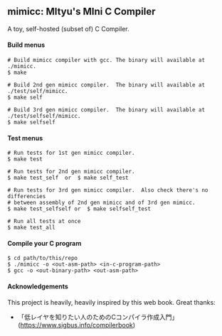 ## mimicc: MItyu's MIni C Compiler

A toy, self-hosted (subset of) C Compiler.

#### Build menus

```
# Build mimicc compiler with gcc. The binary will available at ./mimicc.
$ make

# Build 2nd gen mimicc compiler.  The binary will available at ./test/self/mimicc.
$ make self

# Build 3rd gen mimicc compiler.  The binary will available at ./test/selfself/mimicc.
$ make selfself
```


#### Test menus

```
# Run tests for 1st gen mimicc compiler.
$ make test

# Run tests for 2nd gen mimicc compiler.
$ make test_self  or  $ make self_test

# Run tests for 3rd gen mimicc compiler.  Also check there's no differencies
# between assembly of 2nd gen mimicc and of 3rd gen mimicc.
$ make test_selfself or  $ make selfself_test

# Run all tests at once
$ make test_all

```

#### Compile your C program

```
$ cd path/to/this/repo
$ ./mimicc -o <out-asm-path> <in-c-program-path>
$ gcc -o <out-binary-path> <out-asm-path>
```

#### Acknowledgements

This project is heavily, heavily inspired by this web book.  Great thanks:
- 「低レイヤを知りたい人のためのCコンパイラ作成入門」(https://www.sigbus.info/compilerbook)
